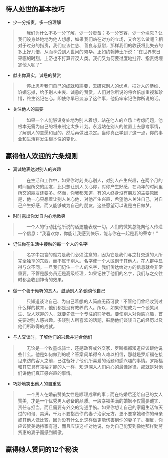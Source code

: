 ## 待人处世的基本技巧

- 少一分指责，多一份理解
> &nbsp; &nbsp; &nbsp; &nbsp;我们为什么不多一分了解，少一分责备；多一分宽容，少一分埋怨？让我们设身处地地为他人想想，如果我们站在对方的立场，又会怎么做呢？相对于过分的指责，我们应该仁慈、善良与忍耐，那样我们的收获将比失去的多上好几倍，从而享受到人世间的繁华。正如约翰博士所说：“在世界末日来临的时刻，上帝也不打算评议人类。我们又为何要过度地批评、指责或埋怨他人呢？”
- 献出你真实，诚恳的赞赏
> &nbsp; &nbsp; &nbsp; &nbsp;停止思考我们自己的成就和需要，去研究别人的优点，把对人的恭维、谄媚忘掉，给予别人由衷、诚恳的赞赏。人们对你所说的将会倍加重视和珍惜，终生铭记在心。即使你早已淡忘了这件事，他仍牢牢记住你所说的话。
- 关注他人的需要
> &nbsp; &nbsp; &nbsp; &nbsp;如果一个人能够设身处地为别人着想，站在他人的立场上考虑问题，他根本无需为自己的将来制定太多计划。永远站在别人的位置上去思考事情，了解别人的意愿和目的，然后再做出决定。当你真正学到了这一点，你的事业和生活将发生根本性的变化。

## 赢得他人欢迎的六条规则

- 真诚地表达对别人的兴趣
> &nbsp; &nbsp; &nbsp; &nbsp;在生活和工作中，如果你时刻关心别人，对别人产生兴趣，在两个月的时间里所交的朋友，比只想让别人关心你，对你产生好感，在两年的时间里所交的朋友还要多。然而，你我都知道，有的人终身没有朋友的主要原因是，他一心只想着让别人关心他，对他产生兴趣，希望他人关注自己，对自己产生好感，而又能够成为自己的朋友，这些愿望可以说是白日做梦。

- 时时露出你发自内心地微笑
> &nbsp; &nbsp; &nbsp; &nbsp;一个人的行动比他所说的话更能表现一切。人们的微笑总能向他人传递一个信息：“我喜欢你，你能让我感到快乐，能与你在一起是我的荣幸！”

- 记住你在生活中接触的每一个人的名字
> &nbsp; &nbsp; &nbsp; &nbsp;名字中包含的魔力是我们必须注意的，因为它是我们与之打交道的人所完全独享的东西，而不属于别人。名字使一个人区别于其他人，在人群中显得与众不同。一旦我们记住一个人的名字，我们传达给对方的信息就会非常重要。不管是服务员还是高级经理，如果记住了他们的名字，我们与之交往时都会收到神奇的效果。

- 做一个善于倾听的恶人，鼓励别人多谈谈他自己
> &nbsp; &nbsp; &nbsp; &nbsp;只知道谈论自己、为自己着想的人简直无药可救！不管他们曾经收到过什么样的教育，他们都是没有教养的人。所以，如果你想成为一个谈笑风生、受人欢迎的人，就要先做一个专注的聆听者。要使别人对你感兴趣，首先要对别人感兴趣。多谈别人所喜欢的话题，鼓励他们谈谈自己的经历以及他们所取得的成就。

- 与人交谈时，了解他们的兴趣并迎合他们
> &nbsp; &nbsp; &nbsp; &nbsp;无论是一个牧童或骑士，还是政客或外交家，罗斯福都知道应该跟他说些什么。他是如何做到的呢？答案简单得令人难以相信，那就是罗斯福在接见来访的客人之前，已注备好了他们所喜爱的话题和感兴趣的事情。罗斯福和其它具有领袖才能的人一样，知道深入人们内心的最佳途径，那就是对他们讲他们真正感兴趣的事情。

- 巧妙地突出他人的自重感
> &nbsp; &nbsp; &nbsp; &nbsp;一个男人在婚前赞美女性是顺理成章的事；而在结婚后还给自己的女人赞美，才是一个优秀男人必备的品质。一段幸福美满的婚姻不仅需要诚实、责任与担当，而且需要有外交的沟通手腕。如果你想让自己的家庭生活每天过的和谐、美满，千万不要指责你的妻子治家无方，更不要拿她和你的母亲或其他人做比较，因为没有什么比这样做更能伤害到你的妻子了。相反，你应该赞美她持家有道，而且应该这样对她说，你为自己能娶到像她那样勤劳贤惠的妻子而感到骄傲。

## 赢得她人赞同的12个秘诀